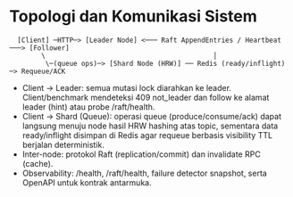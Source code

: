 # Topologi dan Komunikasi Sistem
      [Client] ─HTTP─> [Leader Node] <─── Raft AppendEntries / Heartbeat ───> [Follower]
            \                                          │                              
             \─(queue ops)─> [Shard Node (HRW)] ── Redis (ready/inflight) ─> Requeue/ACK

- Client → Leader: semua mutasi lock diarahkan ke leader. Client/benchmark mendeteksi 409 not_leader dan follow ke alamat leader (hint) atau probe /raft/health.
- Client → Shard (Queue): operasi queue (produce/consume/ack) dapat langsung menuju node hasil HRW hashing atas topic, sementara data ready/inflight disimpan di Redis agar requeue berbasis visibility TTL berjalan deterministik.
- Inter-node: protokol Raft (replication/commit) dan invalidate RPC (cache).
- Observability: /health, /raft/health, failure detector snapshot, serta OpenAPI untuk kontrak antarmuka.
